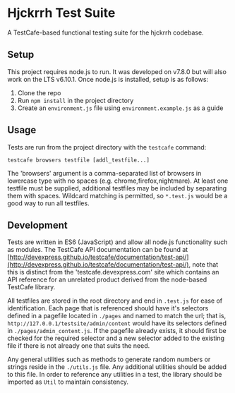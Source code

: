 # Hjckrrh Test Suite
A TestCafe-based functional testing suite for the hjckrrh codebase.

## Setup
This project requires node.js to run. It was developed on v7.8.0 but will also work on the LTS v6.10.1. Once node.js is installed, setup is as follows:
1. Clone the repo
2. Run `npm install` in the project directory
3. Create an `environment.js` file using `environment.example.js` as a guide

## Usage
Tests are run from the project directory with the `testcafe` command:

`testcafe browsers testfile [addl_testfile...]`

The 'browsers' argument is a comma-separated list of browsers in lowercase type with no spaces (e.g. chrome,firefox,nightmare). At least one testfile must be supplied, additional testfiles may be included by separating them with spaces. Wildcard matching is permitted, so `*.test.js` would be a good way to run all testfiles.

## Development
Tests are written in ES6 (JavaScript) and allow all node.js functionality such as modules. The TestCafe API documentation can be found at [http://devexpress.github.io/testcafe/documentation/test-api/](http://devexpress.github.io/testcafe/documentation/test-api/), note that this is distinct from the 'testcafe.devexpress.com' site which contains an API reference for an unrelated product derived from the node-based TestCafe library.

All testfiles are stored in the root directory and end in `.test.js` for ease of identification. Each page that is referenced should have it's selectors defined in a pagefile located in `./pages` and named to match the url; that is, `http://127.0.0.1/testsite/admin/content` would have its selectors defined in `./pages/admin_content.js`. If the pagefile already exists, it should first be checked for the required selector and a new selector added to the existing file if there is not already one that suits the need.

Any general utilities such as methods to generate random numbers or strings reside in the `./utils.js` file. Any additional utilities should be added to this file. In order to reference any utilities in a test, the library should be imported as `Util` to maintain consistency.

